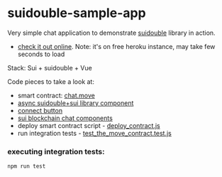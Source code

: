 # suidouble-sample-app

Very simple chat application to demonstrate [suidouble](https://github.com/suidouble/suidouble) library in action.

- [check it out online](https://suidouble-sample-app.herokuapp.com/). Note: it's on free heroku instance, may take few seconds to load

Stack: Sui + suidouble + Vue

Code pieces to take a look at:

- smart contract: [chat.move](move/chat/sources/chat.move)
- [async suidouble+sui library component](shared/components/AsyncComponents/SuiAsync.js) 
- [connect button](shared/components/Auth/SignInWithSui.vue) 
- [sui blockchain chat components](frontend/src/components) 
- deploy smart contract script - [deploy_contract.js](deploy_contract.js)
- run integration tests - [test_the_move_contract.test.js](test/test_the_move_contract.test.js)

### executing integration tests:

```bash
npm run test
```
